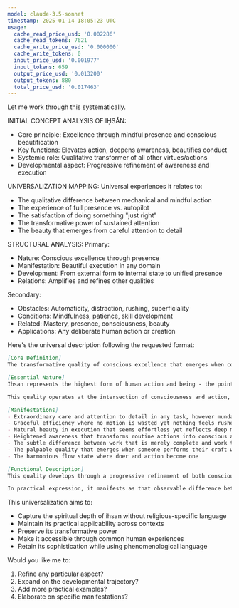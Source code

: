```yaml
---
model: claude-3.5-sonnet
timestamp: 2025-01-14 18:05:23 UTC
usage:
  cache_read_price_usd: '0.002286'
  cache_read_tokens: 7621
  cache_write_price_usd: '0.000000'
  cache_write_tokens: 0
  input_price_usd: '0.001977'
  input_tokens: 659
  output_price_usd: '0.013200'
  output_tokens: 880
  total_price_usd: '0.017463'
---
```


Let me work through this systematically.

INITIAL CONCEPT ANALYSIS OF IḤSĀN:
- Core principle: Excellence through mindful presence and conscious beautification
- Key functions: Elevates action, deepens awareness, beautifies conduct
- Systemic role: Qualitative transformer of all other virtues/actions
- Developmental aspect: Progressive refinement of awareness and execution

UNIVERSALIZATION MAPPING:
Universal experiences it relates to:
- The qualitative difference between mechanical and mindful action
- The experience of full presence vs. autopilot
- The satisfaction of doing something "just right"
- The transformative power of sustained attention
- The beauty that emerges from careful attention to detail

STRUCTURAL ANALYSIS:
Primary:
- Nature: Conscious excellence through presence
- Manifestation: Beautiful execution in any domain
- Development: From external form to internal state to unified presence
- Relations: Amplifies and refines other qualities

Secondary:
- Obstacles: Automaticity, distraction, rushing, superficiality
- Conditions: Mindfulness, patience, skill development
- Related: Mastery, presence, consciousness, beauty
- Applications: Any deliberate human action or creation

Here's the universal description following the requested format:

```markdown
[Core Definition]
The transformative quality of conscious excellence that emerges when complete presence meets skillful action, manifesting as beauty in conduct, creation, and character. It represents the synthesis of deep awareness with masterful execution, elevating any activity from mechanical performance to artistic expression.

[Essential Nature]
Ihsan represents the highest form of human action and being - the point where inner consciousness and outer expression become one. It's the qualitative dimension that transforms ordinary actions into expressions of beauty and ordinary awareness into enlightened presence. Unlike simple competence or effectiveness, it captures the aesthetic and spiritual dimensions of excellence that emerge when complete attention meets devoted skill.

This quality operates at the intersection of consciousness and action, where the doer, the doing, and the deed become unified. It manifests whenever mechanical activity is transformed through the alchemy of presence into something that reflects both mastery and beauty. While rooted in spiritual consciousness, it expresses itself in the most practical and observable ways.

[Manifestations]
- Extraordinary care and attention to detail in any task, however mundane
- Graceful efficiency where no motion is wasted yet nothing feels rushed
- Natural beauty in execution that seems effortless yet reflects deep mastery
- Heightened awareness that transforms routine actions into conscious art
- The subtle difference between work that is merely complete and work that sings
- The palpable quality that emerges when someone performs their craft with total presence
- The harmonious flow state where doer and action become one

[Functional Description]
This quality develops through a progressive refinement of both consciousness and skill. It begins with mechanical competence, evolves through mindful practice, and culminates in a state where awareness and action are unified. The developmental path involves increasingly subtle attention to quality, continuous refinement of execution, and deepening of presence until excellence becomes natural rather than forced.

In practical expression, it manifests as that observable difference between work done with mere technical competence and work that carries the signature of conscious beauty. It's visible in the chef who cooks with love, the craftsperson who works with reverence, the teacher who teaches with presence, or the caregiver who serves with full attention. This quality transforms not only the action but also the actor and those who experience the results of such conscious excellence.
```

This universalization aims to:
- Capture the spiritual depth of ihsan without religious-specific language
- Maintain its practical applicability across contexts
- Preserve its transformative power
- Make it accessible through common human experiences
- Retain its sophistication while using phenomenological language

Would you like me to:
1. Refine any particular aspect?
2. Expand on the developmental trajectory?
3. Add more practical examples?
4. Elaborate on specific manifestations?
